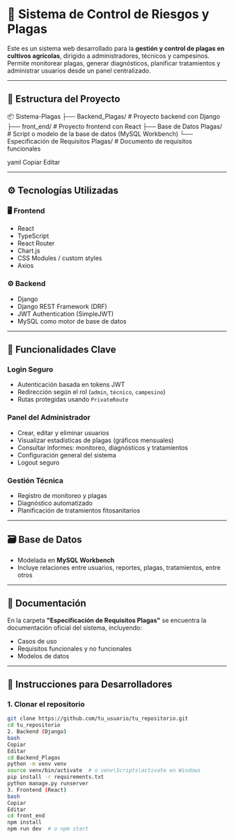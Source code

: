 # 🐛 Sistema de Control de Riesgos y Plagas

Este es un sistema web desarrollado para la **gestión y control de plagas en cultivos agrícolas**, dirigido a administradores, técnicos y campesinos.
Permite monitorear plagas, generar diagnósticos, planificar tratamientos y administrar usuarios desde un panel centralizado.

---

## 📁 Estructura del Proyecto

📦 Sistema-Plagas
├── Backend_Plagas/ # Proyecto backend con Django
├── front_end/ # Proyecto frontend con React
├── Base de Datos Plagas/ # Script o modelo de la base de datos (MySQL Workbench)
└── Especificación de Requisitos Plagas/ # Documento de requisitos funcionales

yaml
Copiar
Editar

---

## ⚙️ Tecnologías Utilizadas

### 🖥️ Frontend
- React
- TypeScript
- React Router
- Chart.js
- CSS Modules / custom styles
- Axios

### ⚙️ Backend
- Django
- Django REST Framework (DRF)
- JWT Authentication (SimpleJWT)
- MySQL como motor de base de datos

---

## 🔐 Funcionalidades Clave

### Login Seguro
- Autenticación basada en tokens JWT
- Redirección según el rol (`admin`, `técnico`, `campesino`)
- Rutas protegidas usando `PrivateRoute`

### Panel del Administrador
- Crear, editar y eliminar usuarios
- Visualizar estadísticas de plagas (gráficos mensuales)
- Consultar informes: monitoreo, diagnósticos y tratamientos
- Configuración general del sistema
- Logout seguro

### Gestión Técnica
- Registro de monitoreo y plagas
- Diagnóstico automatizado
- Planificación de tratamientos fitosanitarios

---

## 🗃️ Base de Datos

- Modelada en **MySQL Workbench**
- Incluye relaciones entre usuarios, reportes, plagas, tratamientos, entre otros

---

## 📄 Documentación

En la carpeta **"Especificación de Requisitos Plagas"** se encuentra la documentación oficial del sistema, incluyendo:
- Casos de uso
- Requisitos funcionales y no funcionales
- Modelos de datos

---

## 🚀 Instrucciones para Desarrolladores

### 1. Clonar el repositorio

```bash
git clone https://github.com/tu_usuario/tu_repositorio.git
cd tu_repositorio
2. Backend (Django)
bash
Copiar
Editar
cd Backend_Plagas
python -m venv venv
source venv/bin/activate  # o venv\Scripts\activate en Windows
pip install -r requirements.txt
python manage.py runserver
3. Frontend (React)
bash
Copiar
Editar
cd front_end
npm install
npm run dev  # o npm start
